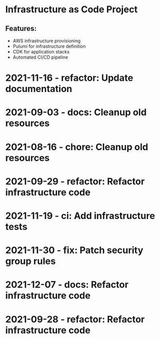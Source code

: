 ﻿# Infrastructure as Code Project

## Features:
- AWS infrastructure provisioning
- Pulumi for infrastructure definition
- CDK for application stacks
- Automated CI/CD pipeline

# 2021-11-16 - refactor: Update documentation

# 2021-09-03 - docs: Cleanup old resources

# 2021-08-16 - chore: Cleanup old resources

# 2021-09-29 - refactor: Refactor infrastructure code

# 2021-11-19 - ci: Add infrastructure tests

# 2021-11-30 - fix: Patch security group rules

# 2021-12-07 - docs: Refactor infrastructure code

# 2021-09-28 - refactor: Refactor infrastructure code
